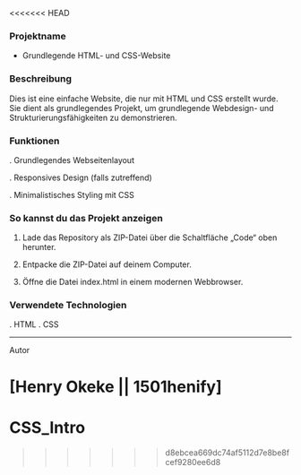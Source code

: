 <<<<<<< HEAD
### Projektname

- Grundlegende HTML- und CSS-Website

### Beschreibung

Dies ist eine einfache Website, die nur mit HTML und CSS erstellt wurde. Sie dient als grundlegendes Projekt, um grundlegende Webdesign- und Strukturierungsfähigkeiten zu demonstrieren.

### Funktionen

. Grundlegendes Webseitenlayout

. Responsives Design (falls zutreffend)

. Minimalistisches Styling mit CSS

### So kannst du das Projekt anzeigen

1. Lade das Repository als ZIP-Datei über die Schaltfläche „Code“ oben herunter.

2. Entpacke die ZIP-Datei auf deinem Computer.

3. Öffne die Datei index.html in einem modernen Webbrowser.

### Verwendete Technologien

. HTML
. CSS

---

Autor

[Henry Okeke || 1501henify]
=======
# CSS_Intro
>>>>>>> d8ebcea669dc74af5112d7e8be8fcef9280ee6d8

